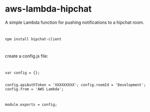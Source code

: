 # aws-lambda-hipchat

A simple Lambda function for pushing notifications to a hipchat room.

<code>
<pre>
npm install hipchat-client
</pre>
</code>
 
create a config.js file:

<code>
<pre>
var config = {};

config.apiAuthToken = 'XXXXXXXXX';
config.roomId = 'Development';
config.from = 'AWS Lambda';

module.exports = config;
</pre>
</code>
